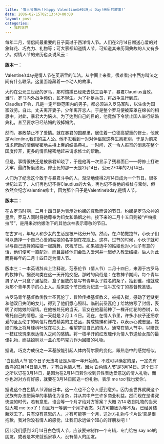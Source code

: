 ```yaml
---
title: '情人节快乐！Happy Valentine&#039;s Day!来历的故事!'
date: 2006-02-15T02:13:43+00:00
layout: post
categories:
  - 我的世界
---
```


每年二月，情侣间最重要的日子莫过于西洋情人节。人们在2月14日赠送心爱的对象鲜花、巧克力、礼物等；可大家都知道情人节，可知道其来历同典故的人又有多少。对情人节的来历也众说风云：

**版本一**：

Valentine&#8217;sday是情人节在英语里的叫法。从字面上来看，很难看出中西方叫法之间有什么联系。这里面隐藏着一个动人的故事。

大约在公元三世纪的罗马，那时恺撒已经死去快三百年了，暴君Claudius当政。当时，罗马内外战争频仍，民不聊生。为了补足兵员，将战争进行到底，Claudius下令，凡是一定年龄范围内的男子，都必须进入罗马军队，以生命为国家效劳。自此，丈夫离开妻子，少年离开恋人。于是整个罗马便被笼罩在绵长的相思中。对此，暴君大为恼火。为了达到自己的目的，他竟然下令禁止国人举行结婚典礼，甚至要求已经结婚的毁掉婚约。

然而，暴政禁止不了爱情。就在暴君的国都里，居住着一位德高望重的修士，他就是Valentine,我们的主人公。他不忍看到一对对伴侣就这样生离死别，于是为前来请求帮助的情侣秘密地主持上帝的结婚典礼。一时间，这一令人振奋的消息在整个国度传开，更多的情侣秘密地赶来请求修士的帮助。

但是，事情很快还是被暴君知晓了，于是他再一次显示了残暴面目——将修士打进大牢，最终折磨致死。修士死的那一天是2月14日，公元270年的2月14日。

人们为了纪念这个敢于与暴君斗争的人，渐渐地使得2月14日成为一个节日。很多世纪过去了，人们再也记不得Claudius的大名，再也记不得他的权杖与宝剑，但依然会纪念Valentine修士，因为那个日子是Valentine&#8217;sday,是情人节。

**版本二**：

在古罗马时期，二月十四日是为表示对约娜的尊敬而设的节日。约娜是罗马众神的皇后，罗马人同时将她尊奉为妇女和婚姻之神。接下来的二月十五日则被“卢帕撒拉节”，是用来对约娜治下的其他众神表示尊敬的节日。

在古罗马，年轻人和少女的生活是被严格分开的。然而，在卢帕撒拉节，小伙子们可以选择一个自己心爱的姑娘的名字刻在花瓶上。这样，过节的时候，小伙子就可以与自己选择的姑娘一起跳舞，庆祝节日。如果被选中的姑娘也对小伙子有意的话，他们便可一直配对，而且最终他们会坠入爱河并一起步入教堂结婚。后人为此而将每年的二月十四日定为情人节。

版本三：一本英语辞典上注释说，范泰伦节（情人节）二月十四日，来源于古罗马的牧神节。据说鸟类在这一天开始交配。那时的风俗是：在牧神节期间，每个青年男子从一只盒子里抽签，盒子里放的是写有青年女子姓名的条子。抽到谁，谁就成为那个青年男子的心上人。后来这个节日改为纪念一位叫瓦伦丁的基督教圣徒。

古罗马青年基督教传教士圣瓦伦丁，冒险传播基督教义，被捕入狱，感动了老狱吏和他双目失明的女儿，得到了他们悉心照料。临刑前圣瓦伦丁给姑娘写了封信，表明了对姑娘的深情。在他被处死的当天，盲女在他墓前种了一棵开红花的杏树，以寄托自己的情思。这一天就是２月１４日。现在，在情人节里，许多小伙子还把求爱的圣瓦伦丁的明信片做成精美的工艺品，剪成蝴蝶和鲜花，以表示心诚志坚。姑娘们晚上将月桂树叶放在枕头上，希望梦见自己的情人。通常在情人节中，以赠送一枝红玫瑰来表达情人之间的感情。将一枝半开的红玫瑰作为情人节送给女孩的最佳礼物，而姑娘则以一盒心形巧克力作为回赠的礼物。

据说，巧克力成份之一苯基胺能引起人体内荷尔蒙的变化，跟热恋中的感觉相似。

‘白色情人节’这个日子无法考证是从哪一年开始的。不过可以确定的是，一定先有西洋的2月14日情人节，才有白色情人节。因为‘白色情人节’是3月14日。这个日子之所以订在3月14日，是因为在2月14日若你收到异性表达爱意送的情人礼物，而你也对对方有好感，就要在3月14日回送一份礼物，表示 me too‘我也爱你’。

据说这个白色情人节源自日本。这一点也不会令人感到意外。因为全世界就属这个民族有办法把简单的事情化为复杂，并从其中产生许多商业利益。然而现在是讲究快速的时代，若有意思，谁会等一个月才给对方答案？大概 2/14 收到礼物的当天就大喊 me too了！而且万一等到一个月才表态，对方可能因为等不及，已经另结新欢去了。只有没有意思的人，才有可能等一个月，送对方礼物与卡片说‘真是很抱歉，我对你没有情人的感觉，让我们永远做个知心的好朋友吧！’

因此我们感到 3月14日白色情人节，应该要来制作一个专辑，专门给被 say no!的朋友，或者是本来就孤家寡人、没有情人的朋友。